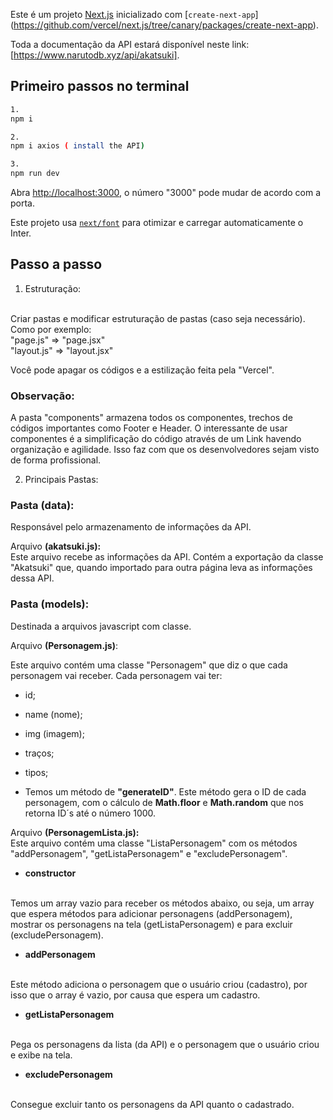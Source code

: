 Este é um projeto [Next.js](https://nextjs.org/) inicializado com  [`create-next-app`]
(https://github.com/vercel/next.js/tree/canary/packages/create-next-app).

Toda a documentação da API estará disponível neste link: [https://www.narutodb.xyz/api/akatsuki].

## Primeiro passos no terminal
```bash
1.
npm i

2.
npm i axios ( install the API)

3.
npm run dev
```
Abra [http://localhost:3000](http://localhost:3000), o número "3000" pode mudar de acordo com a porta.

Este projeto usa [`next/font`](https://nextjs.org/docs/basic-features/font-optimization) para otimizar e carregar automaticamente o Inter.

## Passo a passo

1. Estruturação:
<br>
Criar pastas e modificar estruturação de pastas (caso seja necessário). Como por exemplo:
<br>
"page.js" => "page.jsx"
<br>
"layout.js" => "layout.jsx"
<br>

Você pode apagar os códigos e a estilização feita pela "Vercel".

### Observação:
A pasta "components" armazena todos os componentes, trechos de códigos importantes como Footer e Header. 
O interessante de usar componentes é a simplificação do código através de um Link havendo organização e agilidade.
Isso faz com que os desenvolvedores sejam visto de forma profissional.

2. Principais Pastas:

### Pasta **(data):**
Responsável pelo armazenamento de informações da API.

Arquivo **(akatsuki.js):**
<br>
Este arquivo recebe as informações da API.
Contém a exportação da classe "Akatsuki" que, quando importado para outra página leva as informações dessa API.

### Pasta **(models):**
Destinada a arquivos javascript com classe. 

Arquivo **(Personagem.js)**:

Este arquivo contém uma classe "Personagem" que diz o que cada personagem vai receber.
Cada personagem vai ter:

- id;
- name (nome);
- img (imagem);
- traços; 
- tipos;

- Temos um método de **"generateID"**. Este método gera o ID de cada personagem, com o cálculo de **Math.floor** e **Math.random** que nos retorna ID´s até o número 1000.

Arquivo **(PersonagemLista.js):**
<br>
Este arquivo contém uma classe "ListaPersonagem" com os métodos "addPersonagem", "getListaPersonagem" e "excludePersonagem".

- **constructor**
<br>
Temos um array vazio para receber os métodos abaixo, ou seja, um array que espera métodos para adicionar personagens (addPersonagem), mostrar os personagens na tela (getListaPersonagem) e para excluir (excludePersonagem).


- **addPersonagem**
<br>
Este método adiciona o personagem que o usuário criou (cadastro), por isso que o array é vazio, por causa que espera um cadastro.

- **getListaPersonagem**
<br>
Pega os personagens da lista (da API) e o personagem que o usuário criou e exibe na tela.

- **excludePersonagem**
<br>
Consegue excluir tanto os personagens da API quanto o cadastrado.
